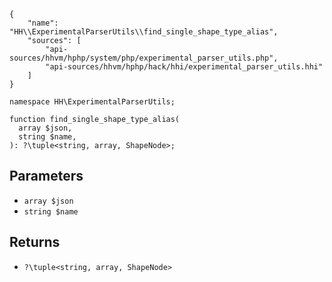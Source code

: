 ``` yamlmeta
{
    "name": "HH\\ExperimentalParserUtils\\find_single_shape_type_alias",
    "sources": [
        "api-sources/hhvm/hphp/system/php/experimental_parser_utils.php",
        "api-sources/hhvm/hphp/hack/hhi/experimental_parser_utils.hhi"
    ]
}
```




``` Hack
namespace HH\ExperimentalParserUtils;

function find_single_shape_type_alias(
  array $json,
  string $name,
): ?\tuple<string, array, ShapeNode>;
```




## Parameters




+ ` array $json `
+ ` string $name `




## Returns




* ` ?\tuple<string, array, ShapeNode> `
<!-- HHAPIDOC -->
